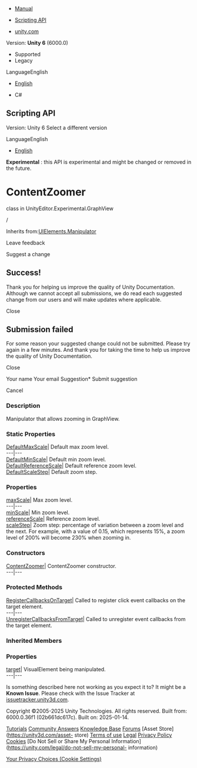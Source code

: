 [ ]()

  * [Manual](../Manual/index.html)
  * [Scripting API](../ScriptReference/index.html)

  * [unity.com](https://unity.com/)

Version: **Unity 6** (6000.0)

  * Supported
  * Legacy

LanguageEnglish

  * [English]()

  * C#

[ ](https://docs.unity3d.com)

## Scripting API

Version: Unity 6 Select a different version

LanguageEnglish

  * [English]()

**Experimental** : this API is experimental and might be changed or removed in
the future.

# ContentZoomer

class in UnityEditor.Experimental.GraphView

/

Inherits from:[UIElements.Manipulator](UIElements.Manipulator.html)

Leave feedback

Suggest a change

## Success!

Thank you for helping us improve the quality of Unity Documentation. Although
we cannot accept all submissions, we do read each suggested change from our
users and will make updates where applicable.

Close

## Submission failed

For some reason your suggested change could not be submitted. Please <a>try
again</a> in a few minutes. And thank you for taking the time to help us
improve the quality of Unity Documentation.

Close

Your name Your email Suggestion* Submit suggestion

Cancel

[ ]()

### Description

Manipulator that allows zooming in GraphView.

### Static Properties

[DefaultMaxScale](Experimental.GraphView.ContentZoomer.DefaultMaxScale.html)|
Default max zoom level.  
---|---  
[DefaultMinScale](Experimental.GraphView.ContentZoomer.DefaultMinScale.html)|
Default min zoom level.  
[DefaultReferenceScale](Experimental.GraphView.ContentZoomer.DefaultReferenceScale.html)|
Default reference zoom level.  
[DefaultScaleStep](Experimental.GraphView.ContentZoomer.DefaultScaleStep.html)|
Default zoom step.  
  
### Properties

[maxScale](Experimental.GraphView.ContentZoomer-maxScale.html)| Max zoom
level.  
---|---  
[minScale](Experimental.GraphView.ContentZoomer-minScale.html)| Min zoom
level.  
[referenceScale](Experimental.GraphView.ContentZoomer-referenceScale.html)|
Reference zoom level.  
[scaleStep](Experimental.GraphView.ContentZoomer-scaleStep.html)| Zoom step:
percentage of variation between a zoom level and the next. For example, with a
value of 0.15, which represents 15%, a zoom level of 200% will become 230%
when zooming in.  
  
### Constructors

[ContentZoomer](Experimental.GraphView.ContentZoomer-ctor.html)| ContentZoomer
constructor.  
---|---  
  
### Protected Methods

[RegisterCallbacksOnTarget](Experimental.GraphView.ContentZoomer.RegisterCallbacksOnTarget.html)|
Called to register click event callbacks on the target element.  
---|---  
[UnregisterCallbacksFromTarget](Experimental.GraphView.ContentZoomer.UnregisterCallbacksFromTarget.html)|
Called to unregister event callbacks from the target element.  
  
### Inherited Members

### Properties

[target](UIElements.Manipulator-target.html)|  VisualElement being
manipulated.  
---|---  
  
Is something described here not working as you expect it to? It might be a
**Known Issue**. Please check with the Issue Tracker at
[issuetracker.unity3d.com](https://issuetracker.unity3d.com).

Copyright ©2005-2025 Unity Technologies. All rights reserved. Built from:
6000.0.36f1 (02b661dc617c). Built on: 2025-01-14.

[Tutorials](https://unity3d.com/learn) [Community
Answers](https://answers.unity3d.com) [Knowledge
Base](https://support.unity3d.com/hc/en-us)
[Forums](https://forum.unity3d.com) [Asset Store](https://unity3d.com/asset-
store) [Terms of use](https://docs.unity3d.com/Manual/TermsOfUse.html)
[Legal](https://unity.com/legal) [Privacy
Policy](https://unity.com/legal/privacy-policy)
[Cookies](https://unity.com/legal/cookie-policy) [Do Not Sell or Share My
Personal Information](https://unity.com/legal/do-not-sell-my-personal-
information)

[Your Privacy Choices (Cookie Settings)](javascript:void\(0\);)


